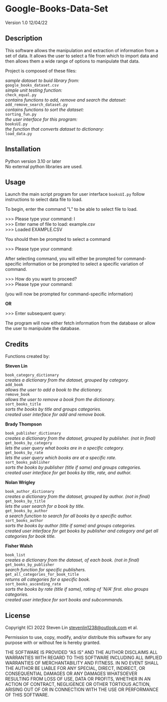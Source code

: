 # Google-Books-Data-Set
Version 1.0 12/04/22

## Description
This software allows the manipulation and extraction of information
from a set of data. It allows the user to select a file from which to
import data and then allows them a wide range of options to manipulate
that data.

Project is composed of these files:

_sample dataset to buid library from:_  
`google_books_dataset.csv`  
_simple unit testing function:_  
`check_equal.py`  
_contains functions to add, remove and search the dataset:_  
`add_remove_search_dataset.py`  
_contains functions to sort the dataset:_  
`sorting_fun.py`  
_the user interface for this program:_  
`booksUI.py`  
_the function that converts dataset to dictionary:_  
`load_data.py`  

## Installation
Python version 3.10 or later  
No external python libraries are used.

## Usage
Launch the main script program for user interface `booksUI.py`
follow instructions to select data file to load.

To begin, enter the command "L" to be able to select file to load.

\>>> Please type your command: l  
\>>> Enter name of file to load: example.csv  
\>>> Loaded EXAMPLE.CSV

You should then be prompted to select a command

\>>> Please type your command: 

After selecting command, you will either be prompted for command-specific
information or be prompted to select a specific variation of command.

\>>> How do you want to proceed?  
\>>> Please type your command: 

(you will now be prompted for command-specific information)

**OR**

\>>> Enter subsequent query: 

The program will now either fetch information from the database or allow the
user to manipulate the database.

## Credits
Functions created by:

**Steven Lin**

`book_category_dictionary`  
_creates a dictionary from the dataset, grouped by category._  
`add_book`  
_allows the user to add a book to the dictionary._  
`remove_book`  
_allows the user to remove a book from the dictionary._  
`sort_books_title`  
_sorts the books by title and groups categories._  
_created user interface for add and remove book._  

**Brady Thompson**

`book_publisher_dictionary`  
_creates a dictionary from the dataset, grouped by publisher. (not in final)_  
`get_books_by_category`  
_lets the user query what books are in a specific category._  
`get_books_by_rate`  
_lets the user query which books are at a specific rate._  
`sort_books_publisher`  
_sorts the books by publisher (title if same) and groups categories._  
_created user interface for get books by title, rate, and author._  

**Nolan Wrigley**

`book_author_dictionary`  
_creates a dictionary from the dataset, grouped by author. (not in final)_  
`get_books_by_title`  
_lets the user search for a book by title._  
`get_books_by_author`  
_a search function to search for all books by a specific author._  
`sort_books_author`  
_sorts the books by author (title if same) and groups categories._  
_created user interface for get books by publisher and category and
get all categories for book title._  

**Fisher Walsh**

`book_list`  
_creates a dictionary from the dataset, of each book. (not in final)_  
`get_books_by_publisher`  
_search function for specific publishers._  
`get_all_categories_for_book_title`  
_returns all categories for a specific book._  
`sort_books_ascending_rate`  
_sorts the books by rate (title if same), rating of 'N/A' first.
also groups categories._  
_created user interface for sort books and subcommands._  

## License
<!--This software is simple and therefore licensed as broadly as possible.-->

Copyright (C) 2022 Steven Lin <stevenlin1238@outlook.com> et al.

Permission to use, copy, modify, and/or distribute this software for any
purpose with or without fee is hereby granted.

THE SOFTWARE IS PROVIDED "AS IS" AND THE AUTHOR DISCLAIMS ALL WARRANTIES
WITH REGARD TO THIS SOFTWARE INCLUDING ALL IMPLIED WARRANTIES OF
MERCHANTABILITY AND FITNESS. IN NO EVENT SHALL THE AUTHOR BE LIABLE FOR ANY
SPECIAL, DIRECT, INDIRECT, OR CONSEQUENTIAL DAMAGES OR ANY DAMAGES WHATSOEVER
RESULTING FROM LOSS OF USE, DATA OR PROFITS, WHETHER IN AN ACTION OF CONTRACT,
NEGLIGENCE OR OTHER TORTIOUS ACTION, ARISING OUT OF OR IN CONNECTION WITH THE
USE OR PERFORMANCE OF THIS SOFTWARE.
